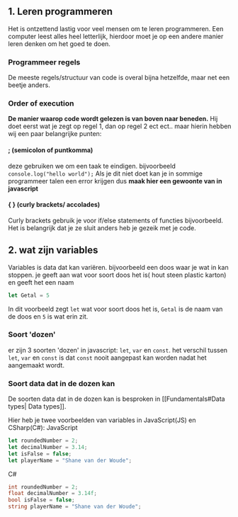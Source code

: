 ## 1. Leren programmeren
Het is ontzettend lastig voor veel mensen om te leren programmeren. Een computer leest alles heel letterlijk, hierdoor moet je op een andere manier leren denken om het goed te doen.

### Programmeer regels
De meeste regels/structuur van code is overal bijna hetzelfde, maar net een beetje anders.

### Order of execution
**De manier waarop code wordt gelezen is van boven naar beneden.** Hij doet eerst wat je zegt op regel 1, dan op regel 2 ect ect.. maar hierin hebben wij een paar belangrijke punten:
#### ; (semicolon of puntkomma)
deze gebruiken we om een taak te eindigen. bijvoorbeeld `console.log("hello world");` Als je dit niet doet kan je in sommige programmeer talen een error krijgen dus **maak hier een gewoonte van in javascript**

#### { } (curly brackets/ accolades)
Curly brackets gebruik je voor if/else statements of functies bijvoorbeeld. Het is belangrijk dat je ze sluit anders heb je gezeik met je code.
## 2. wat zijn variables
Variables is data dat kan variëren. bijvoorbeeld een doos waar je wat in kan stoppen.
je geeft aan wat voor soort doos het is( hout steen plastic karton) en geeft het een naam
```js
let Getal = 5
```
In dit voorbeeld zegt `let` wat voor soort doos het is, `Getal` is de naam van de doos en `5` is wat erin zit.

### Soort 'dozen'
er zijn 3 soorten 'dozen' in javascript: `let`, `var` en `const`. het verschil tussen `let`, `var` en `const` is dat `const` nooit aangepast kan worden nadat het aangemaakt wordt.

### Soort data dat in de dozen kan
De soorten data dat in de dozen kan is besproken in [[Fundamentals#Data types| Data types]].

Hier heb je twee voorbeelden van variables in JavaScript(JS) en CSharp(C#):
JavaScript
```js
let roundedNumber = 2;  
let decimalNumber = 3.14;  
let isFalse = false;  
let playerName = "Shane van der Woude";
```

C#
```c#
int roundedNumber = 2;  
float decimalNumber = 3.14f;  
bool isFalse = false;  
string playerName = "Shane van der Woude";
```